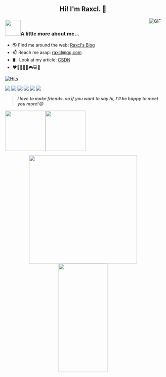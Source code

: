<h2 align="center">Hi! I'm Raxcl. 👋</h2>

<img align="right" alt="GIF" src="https://cdn.jsdelivr.net/gh/Raxcl/blog-resource/github/pusheencode.gif" />

### <img src="https://cdn.jsdelivr.net/gh/Raxcl/blog-resource/github/cat.gif" width="50">A little more about me...

- 🌎 Find me around the web: [Raxcl's Blog](https://raxcl.cn)
- 📫 Reach me asap: raxcl@qq.com
- 🛢 &#160; Look at my article: [CSDN](https://blog.csdn.net/RAXCL)
- :heart::icecream::strawberry::milk_glass::ping_pong::video_game::computer::musical_note:

[![Hits](https://hits.seeyoufarm.com/api/count/incr/badge.svg?url=https%3A%2F%2Fgithub.com%2FRaxcl&count_bg=%233DC843&title_bg=%23B2ABAB&icon=github.svg&icon_color=%23E7E7E7&title=Profile+views&edge_flat=false)](https://hits.seeyoufarm.com)

![](https://img.shields.io/badge/Java-orange?style=flat&logo=java) ![](https://img.shields.io/badge/Python-yellow?style=flat&logo=python) ![](https://img.shields.io/badge/React-red?style=flat&logo=React) ![](https://img.shields.io/badge/MySQL-blue?style=flat&logo=mysql&logoColor=black) ![](https://img.shields.io/badge/Spring-grey?style=flat&logo=spring) ![](https://img.shields.io/badge/Vue.js-black?style=flat&logo=vue.js)

> ***I love to make friends. so if you want to say hi, I'll be happy to meet you more!😊***

<img height="130px" src="https://github-readme-stats.vercel.app/api?username=raxcl&hide_title=true&hide=issues&theme=graywhite&show_icons=true&bg_color=45,ff7979,ffd479,fffc79,73fa79"><img height="130px" src="https://github-readme-stats.vercel.app/api/top-langs?username=raxcl&hide_title=true&layout=compact&theme=graywhite&bg_color=45,F7F7F7,FFFFFF,00FAFA,696969">

<p align="center">
  <img src="https://raw.githubusercontent.com/suiyun39/suiyun39/master/Tairitsu.png" width="350">
  <img src="https://github-readme-stats.vercel.app/api?username=suiyun39&show_icons=true&count_private=true&line_height=30" width="56%" height="350">
</p>
